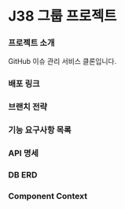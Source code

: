 # J38 그룹 프로젝트

### 프로젝트 소개  
  GitHub 이슈 관리 서비스 클론입니다.
  
### 배포 링크
  
### 브랜치 전략
  

### 기능 요구사항 목록
  

### API 명세

### DB ERD

### Component Context
